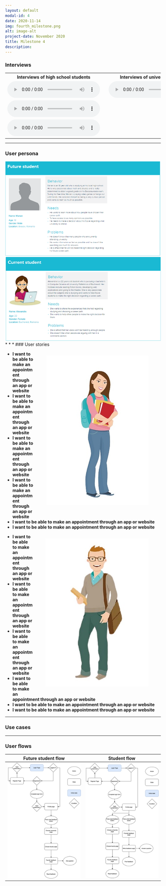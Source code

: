 ```yaml
---
layout: default
modal-id: 4
date: 2020-11-14
img: fourth_milestone.png
alt: image-alt
project-date: November 2020
title: Milestone 4
description:  
---
```

### Interviews

<table class="w3-table">
  <tbody>
    <tr>
        <th>Interviews of high school students</th>
        <th></th>
        <th>Interviews of university students</th>
    </tr>
    <tr>
        <td>
            <audio controls="">
                <source src="img/Highschool student-recording1.m4a" type="audio/mpeg">
                Your browser does not support the audio tag.
            </audio>
        </td>
        <td></td>
        <td>
            <audio controls="">
                <source src="img/University student-recording1.m4a" type="audio/mpeg">
                Your browser does not support the audio tag.
            </audio>
        </td>
    </tr>
    <tr>
        <td>
            <audio controls="">
                <source src="img/Highschool student-recording2.m4a" type="audio/mpeg">
                Your browser does not support the audio tag.
            </audio>
        </td>
        <td></td>
        <td></td>
    </tr>
    <tr>
        <td>
            <audio controls="">
                <source src="img/Highschool student-recording3.m4a" type="audio/mpeg">
                Your browser does not support the audio tag.
            </audio>
        </td>
        <td></td>
        <td></td>
    </tr>
    </tbody>
</table>

* * *
### User persona
<img width="870px" src="img/user_persona_1.PNG" style="align: center;">
<img width="870px" src="img/user_persona_2.PNG" style="align: center;">
* * *
### User stories

<div class="row">
    <div class="col-md-4" style="padding-left: 0px; padding-right: 0px;">
        <figure style="float: right;">
            <img src="img/university-student.jpg">
        </figure>
    </div>
    <div class="col-md-8" style="padding-right: 0px; padding-left: 0px;">
        <div class="boxed">
            <ul>
                <li>
                    <span style="font-weight:bold;">I want to be able to make an appointment through an app or website</span> 
                </li>
                 <li>
                    <span style="font-weight:bold;">I want to be able to make an appointment through an app or website</span> 
                </li>
                 <li>
                    <span style="font-weight:bold;">I want to be able to make an appointment through an app or website</span> 
                </li>
                 <li>
                    <span style="font-weight:bold;">I want to be able to make an appointment through an app or website</span> 
                </li>
                <li>
                    <span style="font-weight:bold;">I want to be able to make an appointment through an app or website</span> 
                </li>
                 <li>
                    <span style="font-weight:bold;">I want to be able to make an appointment through an app or website</span> 
                </li>
            </ul>
        </div>
    </div>
</div>

<div class="row">
    <div class="col-md-4" style="padding-left: 0px; padding-right: 0px;">
        <figure class="figure" style="float: right;">
            <img src="img/high-school-student.jpg">
        </figure>
    </div>
    <div class="col-md-8" style="padding-right: 0px; padding-left: 0px;">
        <div class="boxed">
            <ul>
                <li>
                    <span style="font-weight:bold;">I want to be able to make an appointment through an app or website</span> 
                </li>
                 <li>
                    <span style="font-weight:bold;">I want to be able to make an appointment through an app or website</span> 
                </li>
                 <li>
                    <span style="font-weight:bold;">I want to be able to make an appointment through an app or website</span> 
                </li>
                 <li>
                    <span style="font-weight:bold;">I want to be able to make an appointment through an app or website</span> 
                </li>
                <li>
                    <span style="font-weight:bold;">I want to be able to make an appointment through an app or website</span> 
                </li>
                 <li>
                    <span style="font-weight:bold;">I want to be able to make an appointment through an app or website</span> 
                </li>
            </ul>
        </div>
    </div>
</div>

* * *
### Use cases
* * *
### User flows
 
Future student flow                                  |  Student flow
:---------------------------------------------------:|:-------------------------:
![first user flow](img/UserFlow-FutureStudent.png)   |  ![second user flow](img/UserFlow-Student.png)